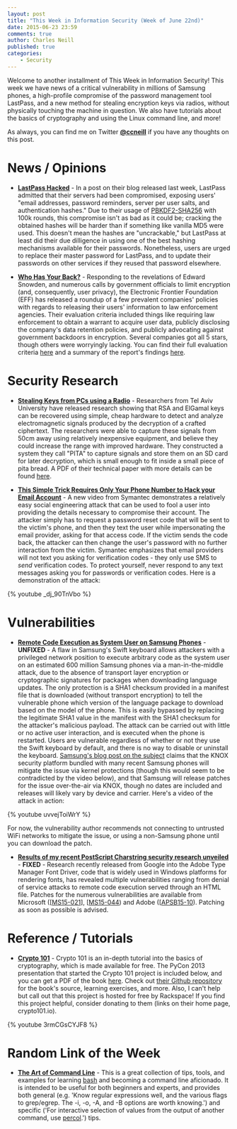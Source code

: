 ```yaml
---
layout: post
title: "This Week in Information Security (Week of June 22nd)"
date: 2015-06-23 23:59
comments: true
author: Charles Neill
published: true
categories:
    - Security
---
```


Welcome to another installment of This Week in Information Security! This week we have news of a critical vulnerability in millions of Samsung phones, a high-profile compromise of the password management tool LastPass, and a new method for stealing encryption keys via radios, without physically touching the machine in question. We also have tutorials about the basics of cryptography and using the Linux command line, and more!

As always, you can find me on Twitter [__@ccneill__][twitter] if you have any thoughts on this post.

<!-- more -->

# News / Opinions

- [__LastPass Hacked__][lastpass] - In a post on their blog released last week, LastPass admitted that their servers had been compromised, exposing users' "email addresses, password reminders, server per user salts, and authentication hashes." Due to their usage of [PBKDF2-SHA256][pbkdf2] with 100k rounds, this compromise isn't as bad as it could be; cracking the obtained hashes will be harder than if something like vanilla MD5 were used. This doesn't mean the hashes are "uncrackable," but LastPass at least did their due dilligence in using one of the best hashing mechanisms available for their passwords. Nonetheless, users are urged to replace their master password for LastPass, and to update their passwords on other services if they reused that password elsewhere.

- [__Who Has Your Back?__][effreport] - Responding to the revelations of Edward Snowden, and numerous calls by government officials to limit encryption (and, consequently, user privacy), the Electronic Frontier Foundation (EFF) has released a roundup of a few prevalent companies' policies with regards to releasing their users' information to law enforcement agencies. Their evaluation criteria included things like requiring law enforcement to obtain a warrant to acquire user data, publicly disclosing the company's data retention policies, and publicly advocating against government backdoors in encryption. Several companies got all 5 stars, though others were worryingly lacking. You can find their full evaluation criteria [here][effreport2] and a summary of the report's findings [here][effreport3].

# Security Research

- [__Stealing Keys from PCs using a Radio__][radio] - Researchers from Tel Aviv University have released research showing that RSA and ElGamal keys can be recovered using simple, cheap hardware to detect and analyze electromagnetic signals produced by the decryption of a crafted ciphertext. The researchers were able to capture these signals from 50cm away using relatively inexpensive equipment, and believe they could increase the range with improved hardware. They constructed a system they call "PITA" to capture signals and store them on an SD card for later decryption, which is small enough to fit inside a small piece of pita bread. A PDF of their technical paper with more details can be found [here][radio2].

- [__This Simple Trick Requires Only Your Phone Number to Hack your Email Account__][emailhacking] - A new video from Symantec demonstrates a relatively easy social engineering attack that can be used to fool a user into providing the details necessary to compromise their account. The attacker simply has to request a password reset code that will be sent to the victim's phone, and then they text the user while impersonating the email provider, asking for that access code. If the victim sends the code back, the attacker can then change the user's password with no further interaction from the victim. Symantec emphasizes that email providers will not text you asking for verification codes - they only use SMS to _send_ verification codes. To protect yourself, never respond to any text messages asking you for passwords or verification codes. Here is a demonstration of the attack:

{% youtube _dj_90TnVbo %}

# Vulnerabilities

- [__Remote Code Execution as System User on Samsung Phones__][samsung] - __UNFIXED__ - A flaw in Samsung's Swift keyboard allows attackers with a privileged network position to execute arbitrary code as the system user on an estimated 600 million Samsung phones via a man-in-the-middle attack, due to the absence of transport layer encryption or cryptographic signatures for packages when downloading language updates. The only protection is a SHA1 checksum provided in a manifest file that is downloaded (without transport encryption) to tell the vulnerable phone which version of the language package to download based on the model of the phone. This is easily bypassed by replacing the legitimate SHA1 value in the manifest with the SHA1 checksum for the attacker's malicious payload. The attack can be carried out with little or no active user interaction, and is executed when the phone is restarted. Users are vulnerable regardless of whether or not they use the Swift keyboard by default, and there is no way to disable or uninstall the keyboard. [Samsung's blog post on the subject][samsung2] claims that the KNOX security platform bundled with many recent Samsung phones will mitigate the issue via kernel protections (though this would seem to be contradicted by the video below), and that Samsung will release patches for the issue over-the-air via KNOX, though no dates are included and releases will likely vary by device and carrier. Here's a video of the attack in action:

{% youtube uvvejToiWrY %}

For now, the vulnerability author recommends not connecting to untrusted WiFi networks to mitigate the issue, or using a non-Samsung phone until you can download the patch.

- [__Results of my recent PostScript Charstring security research unveiled__][fonts] - __FIXED__ - Research recently released from Google into the Adobe Type Manager Font Driver, code that is widely used in Windows platforms for rendering fonts, has revealed multiple vulnerabilities ranging from denial of service attacks to remote code execution served through an HTML file. Patches for the numerous vulnerabilities are available from Microsoft ([[MS15-021][fonts2]], [[MS15-044][fonts3]) and Adobe ([[APSB15-10][fonts4]). Patching as soon as possible is advised.

# Reference / Tutorials

- [__Crypto 101__][crypto101] - Crypto 101 is an in-depth tutorial into the basics of cryptography, which is made available for free. The PyCon 2013 presentation that started the Crypto 101 project is included below, and you can get a PDF of the book [here][crypto101book]. Check out [their Github repository][crypto101repo] for the book's source, learning exercises, and more. Also, I can't help but call out that this project is hosted for free by Rackspace! If you find this project helpful, consider donating to them (links on their home page, crypto101.io).

{% youtube 3rmCGsCYJF8 %}

# Random Link of the Week

- [__The Art of Command Line__][commandline] - This is a great collection of tips, tools, and examples for learning [bash][bash] and becoming a command line aficionado. It is intended to be useful for both beginners and experts, and provides both general (e.g. 'Know regular expressions well, and the various flags to grep/egrep. The -i, -o, -A, and -B options are worth knowing.') and specific ('For interactive selection of values from the output of another command, use [percol][percol].') tips.

[twitter]: https://twitter.com/ccneill

[lastpass]: https://blog.lastpass.com/2015/06/lastpass-security-notice.html/
[pbkdf2]: https://en.wikipedia.org/wiki/PBKDF2
[effreport]: https://www.eff.org/who-has-your-back-government-data-requests-2015
[effreport2]: https://www.eff.org/who-has-your-back-government-data-requests-2015#evaluation-criteria
[effreport3]: https://www.eff.org/who-has-your-back-government-data-requests-2015#results-summary

[radio]: http://www.tau.ac.il/~tromer/radioexp/
[radio2]: http://www.cs.tau.ac.il/~tromer/papers/radioexp.pdf
[emailhacking]: http://thehackernews.com/2015/06/how-to-hack-email-account.html

[samsung]: https://www.nowsecure.com/blog/2015/06/16/remote-code-execution-as-system-user-on-samsung-phones/
[samsung2]: http://global.samsungtomorrow.com/information-regarding-the-keyboard-security-issue-and-our-device-policy-update/
[fonts]: http://j00ru.vexillium.org/?p=2520
[fonts2]: https://technet.microsoft.com/library/security/MS15-021
[fonts3]: https://technet.microsoft.com/library/security/MS15-044
[fonts4]: https://helpx.adobe.com/security/products/acrobat/apsb15-10.html

[crypto101]: https://www.crypto101.io/
[crypto101book]: https://9d0df72831e4b345bb93-4b37fd03e6af34f2323bb971f72f0c0d.ssl.cf5.rackcdn.com/Crypto101.pdf
[crypto101repo]: https://github.com/crypto101

[commandline]: https://github.com/jlevy/the-art-of-command-line
[bash]: https://www.gnu.org/software/bash/
[percol]: https://github.com/mooz/percol
